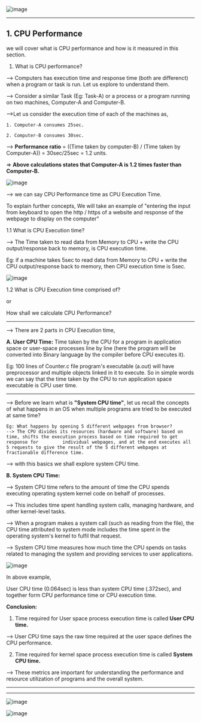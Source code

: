 ![image](https://github.com/pavankumarka/RISCV-Hardware_Design_Program_by_VSD/assets/22821014/8800ddd9-6838-4f66-8822-8ba3100beac3)

-------------------------------------------------------------------------------------------------------------------------------------

**1. CPU Performance**
-------------------------

we will cover what is CPU performance and how is it measured in this section.

1. What is CPU performance?

--> Computers has execution time and response time (both are differenct) when a program or task is run. Let us explore to understand them.

--> Consider a similar Task (Eg: Task-A) or a process  or a program running on two machines, Computer-A and Computer-B. 

-->Let us consider the execution time of each of the machines as,

    1. Computer-A consumes 25sec.

    2. Computer-B consumes 30sec. 

--> **Performance ratio** = ((Time taken by computer-B) / (Time taken by Computer-A)) = 30sec/25sec = 1.2 units.

=> **Above calculations states that Computer-A is 1.2 times faster than Computer-B.**

![image](https://github.com/pavankumarka/RISCV-Hardware_Design_Program_by_VSD/assets/22821014/d7eeb479-b659-4bf8-8d7f-ec1021201ee0)

--> we can say CPU Performance time as CPU Execution Time.

To explain further concepts, We will take an example of "entering the input from keyboard to open the http / https of a website and response of the webpage to display on the computer"

1.1 What is CPU Execution time?

--> The Time taken to read data from Memory to CPU + write the CPU output/response back to memory, is CPU execution time.

Eg: if a machine takes 5sec to read data from Memory to CPU + write the CPU output/response back to memory, then CPU execution time is 5sec.

![image](https://github.com/pavankumarka/RISCV-Hardware_Design_Program_by_VSD/assets/22821014/14ed71a4-c845-4b80-bcc1-b851e7839007)


1.2 What is CPU Execution time comprised of? 

or 

How shall we calculate CPU Performance?

---------------------------------------------

--> There are 2 parts in CPU Execution time,

**A. User CPU Time:** Time taken by the CPU for a program in application space or user-space processes line by line (here the program will be converted into Binary language by the compiler before CPU executes it). 

Eg: 100 lines of Counter.c file program's executable (a.out) will have preprocessor and multiple objects linked in it to execute.
So in simple words we can say that the time taken by the CPU to run application space executable is CPU user time.

-------------------------------------------------------------------------------------------------------------------------------------------------

--> Before we learn what is **"System CPU time"**, let us recall the concepts of what happens in an OS when multiple programs are tried to be executed at same time?

    Eg: What happens by opening 5 different webpages from browser?
    --> The CPU divides its resources (hardware and software) based on time, shifts the execution process based on time required to get response for         individual webpages, and at the end executes all 5 requests to give the result of the 5 different webpages at fractionable difference time.

--> with this basics we shall explore system CPU time.

**B. System CPU Time:** 

-->  System CPU time refers to the amount of time the CPU spends executing operating system kernel code on behalf of processes.

-->  This includes time spent handling system calls, managing hardware, and other kernel-level tasks.

-->  When a program makes a system call (such as reading from the file), the CPU time attributed to system mode includes the time spent in the operating system's kernel to fulfil that request.

--> System CPU time measures how much time the CPU spends on tasks related to managing the system and providing services to user applications.


![image](https://github.com/pavankumarka/RISCV-Hardware_Design_Program_by_VSD/assets/22821014/a45c0465-5bbf-4beb-a49d-ae663ea06afe)

In above example, 

User CPU time (0.064sec) is less than system CPU time (.372sec), and together form CPU performance time or CPU execution time.

**Conclusion:**

1. Time required for User space process execution time is called **User CPU time.**

--> User CPU time says the raw time required at the user space defines the CPU performance.   

2. Time required for kernel space process execution time is called **System CPU time.**

--> These metrics are important for understanding the performance and resource utilization of programs and the overall system.

---------------------------------------------------------------------------------------------------------------------------------------





-------------------------------------------------------------------------------------------------------------------------------------

![image](https://github.com/pavankumarka/RISCV-Hardware_Design_Program_by_VSD/assets/22821014/1f6f785e-2d70-4be9-8865-f28594a44156)


![image](https://github.com/pavankumarka/RISCV-Hardware_Design_Program_by_VSD/assets/22821014/b47e3a8d-e6f6-4517-b55e-0d9028504253)
